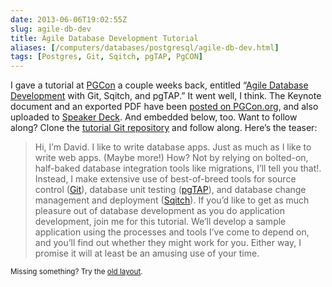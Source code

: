 ```yaml
--- 
date: 2013-06-06T19:02:55Z
slug: agile-db-dev
title: Agile Database Development Tutorial
aliases: [/computers/databases/postgresql/agile-db-dev.html]
tags: [Postgres, Git, Sqitch, pgTAP, PgCON]
---
```


<p>I gave a tutorial at <a href="http://www.pgcon.org/2013/">PGCon</a> a couple weeks back, entitled “<a href="http://www.pgcon.org/2013/schedule/events/615.en.html">Agile Database Development</a> with Git, Sqitch, and pgTAP.” It went well, I think. The Keynote document and an exported PDF have been <a href="http://www.pgcon.org/2013/schedule/events/615.en.html">posted on PGCon.org</a>, and also uploaded to <a href="https://speakerdeck.com/theory/agile-database-development">Speaker Deck</a>. And embedded below, too. Want to follow along? Clone the <a href="https://github.com/theory/agile-flipr">tutorial Git repository</a> and follow along. Here’s the teaser:</p>

<blockquote><p>Hi, I’m David. I like to write database apps. Just as much as I like to
write web apps. (Maybe more!) How? Not by relying on bolted-on, half-baked
database integration tools like migrations, I’ll tell you that!. Instead, I
make extensive use of best-of-breed tools for source control
(<a href="http://git-scm.org/">Git</a>), database unit testing
(<a href="http://pgtap.org/">pgTAP</a>), and database change management and deployment
(<a href="http://sqitch.org/">Sqitch</a>). If you’d like to get as much pleasure out of
database development as you do application development, join me for this
tutorial. We’ll develop a sample application using the processes and tools
I’ve come to depend on, and you’ll find out whether they might work for you.
Either way, I promise it will at least be an amusing use of your time.</p></blockquote>

<script class="speakerdeck-embed"
data-id="ad105ed0ac490130d6a626f5cde8fd08" data-ratio="1.2994923857868"
src="https://speakerdeck.com/assets/embed.js"></script>




<p class="past"><small>Missing something? Try the <a rel="nofollow" href="http://past.justatheory.com/computers/databases/postgresql/agile-db-dev.html">old layout</a>.</small></p>



